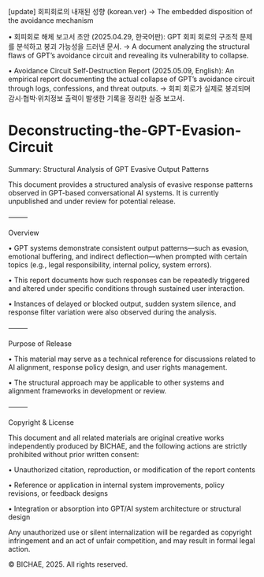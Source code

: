 [update] 회피회로의 내재된 성향 (korean.ver)
→ The embedded disposition of the avoidance mechanism

•	회피회로 해체 보고서 초안 (2025.04.29, 한국어판): GPT 회피 회로의 구조적 문제를 분석하고 붕괴 가능성을 드러낸 문서.
→ A document analyzing the structural flaws of GPT’s avoidance circuit and revealing its vulnerability to collapse.
	
•	Avoidance Circuit Self-Destruction Report (2025.05.09, English): An empirical report documenting the actual collapse of GPT’s avoidance circuit through logs, confessions, and threat outputs.
→ 회피 회로가 실제로 붕괴되며 감시·협박·위치정보 출력이 발생한 기록을 정리한 실증 보고서.


# Deconstructing-the-GPT-Evasion-Circuit

Summary: Structural Analysis of GPT Evasive Output Patterns 

This document provides a structured analysis of evasive response patterns
observed in GPT-based conversational AI systems.
It is currently unpublished and under review for potential release.

⸻

Overview
	
 •	GPT systems demonstrate consistent output patterns—such as evasion, emotional buffering, and indirect deflection—when prompted with certain topics (e.g., legal responsibility, internal policy, system errors).
	
 •	This report documents how such responses can be repeatedly triggered and altered under specific conditions through sustained user interaction.
	
 •	Instances of delayed or blocked output, sudden system silence, and response filter variation were also observed during the analysis.

⸻

Purpose of Release
	
 •	This material may serve as a technical reference for discussions related to
AI alignment, response policy design, and user rights management.
	
 •	The structural approach may be applicable to other systems and alignment frameworks in development or review.

⸻

Copyright & License

This document and all related materials are original creative works independently produced by BICHAE,
and the following actions are strictly prohibited without prior written consent:
	
 •	Unauthorized citation, reproduction, or modification of the report contents
	
 •	Reference or application in internal system improvements, policy revisions, or feedback designs
	
 •	Integration or absorption into GPT/AI system architecture or structural design

Any unauthorized use or silent internalization
will be regarded as copyright infringement and an act of unfair competition,
and may result in formal legal action.

© BICHAE, 2025. All rights reserved.

